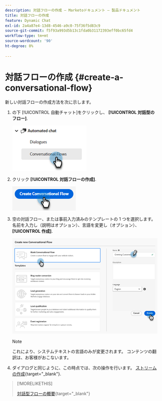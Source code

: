 ```yaml
---
description: 対話フローの作成 — Marketoドキュメント — 製品ドキュメント
title: 対話フローの作成
feature: Dynamic Chat
exl-id: 2a4a87e4-13d8-4546-a9c0-75f36f5d83c9
source-git-commit: f5f93a993d5b13c1fda0b31172393eff0bc65fd4
workflow-type: tm+mt
source-wordcount: '90'
ht-degree: 0%

---
```


# 対話フローの作成 {#create-a-conversational-flow}

新しい対話フローの作成方法を次に示します。

1. の下 [!UICONTROL 自動チャット]をクリックし、 **[!UICONTROL 対話型のフロー]**.

   ![](assets/create-a-conversational-flow-1.png)

1. クリック **[!UICONTROL 対話フローの作成]**.

   ![](assets/create-a-conversational-flow-2.png)

1. 空の対話フロー、または事前入力済みのテンプレートの 1 つを選択します。 名前を入力し（説明はオプション）、言語を変更し（オプション）、 **[!UICONTROL 作成]**.

   ![](assets/create-a-conversational-flow-3.png)

   >[!NOTE]
   >
   >これにより、システムテキストの言語のみが変更されます。 コンテンツの翻訳は、お客様がおこないます。

1. ダイアログと同じように、この時点では、次の操作を行います。 [ストリームの作成](/help/marketo/product-docs/demand-generation/dynamic-chat/automated-chat/stream-designer.md#create-a-stream){target="_blank"}.

>[!MORELIKETHIS]
>
>[対話型フローの概要](/help/marketo/product-docs/demand-generation/dynamic-chat/automated-chat/conversational-flow-overview.md){target="_blank"}
